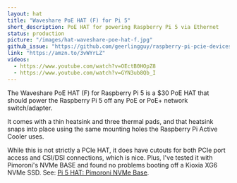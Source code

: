 ```yaml
---
layout: hat
title: "Waveshare PoE HAT (F) for Pi 5"
short_description: PoE HAT for powering Raspberry Pi 5 via Ethernet
status: production
picture: "/images/hat-waveshare-poe-hat-f.jpg"
github_issue: "https://github.com/geerlingguy/raspberry-pi-pcie-devices/issues/597"
link: "https://amzn.to/3vWYrLZ"
videos:
  - https://www.youtube.com/watch?v=OEctB0HOpZ8
  - https://www.youtube.com/watch?v=GYN3ub8Qb_I
---
```

The Waveshare PoE HAT (F) for Raspberry Pi 5 is a $30 PoE HAT that should power the Raspberry Pi 5 off any PoE or PoE+ network switch/adapter.

It comes with a thin heatsink and three thermal pads, and that heatsink snaps into place using the same mounting holes the Raspberry Pi Active Cooler uses.

While this is not strictly a PCIe HAT, it does have cutouts for both PCIe port access and CSI/DSI connections, which is nice. Plus, I've tested it with Pimoroni's NVMe BASE and found no problems booting off a Kioxia XG6 NVMe SSD. See: [Pi 5 HAT: Pimoroni NVMe Base](https://github.com/geerlingguy/raspberry-pi-pcie-devices/issues/565).
